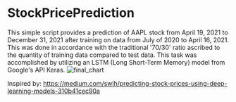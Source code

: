 # StockPricePrediction

This simple script provides a prediction of AAPL stock from April 19, 2021 to December 31, 2021 after training on data from July of 2020 to April 16, 2021. This was done in accordance with the traditional '70/30' ratio  ascribed to the quantity of training data compared to test data. 
This task was accomplished by utilizing an LSTM (Long Short-Term Memory) model from Google's API Keras. 
![final_chart](https://user-images.githubusercontent.com/111015445/190041091-5c96973c-fc7d-48af-afa0-36e85defbb80.PNG)

Inspired by:
https://medium.com/swlh/predicting-stock-prices-using-deep-learning-models-310b41cec90a
